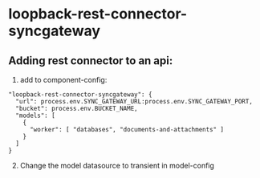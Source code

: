 loopback-rest-connector-syncgateway
===

## Adding rest connector to an api:

1. add to component-config:
```
"loopback-rest-connector-syncgateway": {
  "url": process.env.SYNC_GATEWAY_URL:process.env.SYNC_GATEWAY_PORT,
  "bucket": process.env.BUCKET_NAME,
  "models": [
    {
      "worker": [ "databases", "documents-and-attachments" ]
    }
  ]
}
```
2. Change the model datasource to transient in model-config
